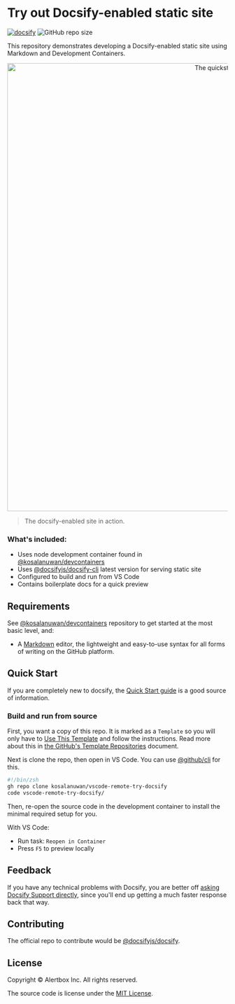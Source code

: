 # Try out Docsify-enabled static site

[![docsify](https://img.shields.io/badge/maintained%20with-docsify-cc00ff.svg)](https://docsify.js.org/)
![GitHub repo size](https://img.shields.io/github/repo-size/alertbox/vscode-remote-try-docsify)

This repository demonstrates developing a Docsify-enabled static site using Markdown and Development Containers. 

<p align="center">
  <img alt="The quickstart site in action" src="https://user-images.githubusercontent.com/958227/104834940-19d51d80-58c9-11eb-9543-e3a5a1ca57b4.png" width="1024">
</p>

> The docsify-enabled site in action.

### What's included:
- Uses node development container found in [@kosalanuwan/devcontainers](https://github.com/kosalanuwan/devcontainers)
- Uses [@docsifyjs/docsify-cli](https://github.com/docsifyjs/docsify-cli) latest version for serving static site
- Configured to build and run from VS Code
- Contains boilerplate docs for a quick preview

## Requirements
See [@kosalanuwan/devcontainers](https://github.com/kosalanuwan/devcontainers) repository to get started at the most basic level, and:
- A [Markdown](https://guides.github.com/features/mastering-markdown/) editor, the lightweight and easy-to-use syntax for all forms of writing on the GitHub platform.

## Quick Start
If you are completely new to docsify, the [Quick Start guide](https://alertbox.github.io/vscode-remote-try-docsify/#/quick-start) is a good source of information.

### Build and run from source
First, you want a copy of this repo. It is marked as a `Template` so you will only have to [Use This Template](https://github.com/alertbox/vscode-remote-try-docsify/generate/) and follow the instructions. Read more about this in [the GitHub's Template Repositories](https://help.github.com/en/github/creating-cloning-and-archiving-repositories/creating-a-repository-from-a-template) document.

Next is clone the repo, then open in VS Code. You can  use [@github/cli](https://cli.github.com/) for this.
```zsh
#!/bin/zsh
gh repo clone kosalanuwan/vscode-remote-try-docsify
code vscode-remote-try-docsify/
```
Then, re-open the source code in the development container to install the minimal required setup for you.

With VS Code:
- Run task: `Reopen in Container`
- Press `F5` to preview locally

## Feedback
If you have any technical problems with Docsify, you are better off [asking Docsify Support directly](https://gitter.im/docsifyjs), since you'll end up getting a much faster response back that way.

## Contributing
The official repo to contribute would be [@docsifyjs/docsify](https://github.com/docsifyjs/docsify).

## License
Copyright &copy; Alertbox Inc. All rights reserved.

The source code is license under the [MIT License](LICENSE).
